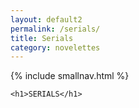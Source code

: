 ```yaml
---
layout: default2
permalink: /serials/
title: Serials 
category: novelettes
---
```



<div class="{{ page.title }}">
    
  {% include smallnav.html %}

  <section class="card__container wrap">

    <h1>SERIALS</h1>

  </section> <!-- end section .container .card__container -->

</div>
